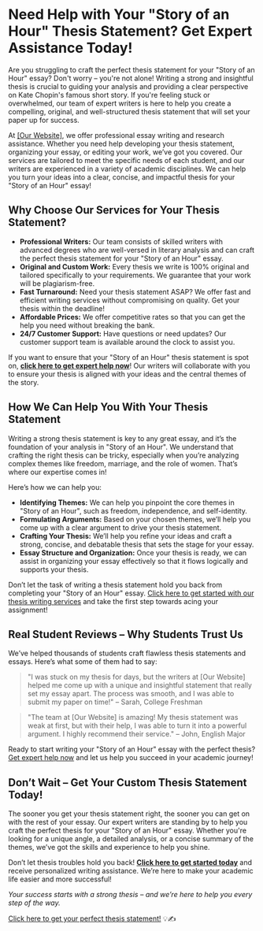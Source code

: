 # Need Help with Your "Story of an Hour" Thesis Statement? Get Expert Assistance Today!

Are you struggling to craft the perfect thesis statement for your "Story of an Hour" essay? Don't worry – you're not alone! Writing a strong and insightful thesis is crucial to guiding your analysis and providing a clear perspective on Kate Chopin's famous short story. If you're feeling stuck or overwhelmed, our team of expert writers is here to help you create a compelling, original, and well-structured thesis statement that will set your paper up for success.

At [[Our Website]](https://tinyurl.com/topessay?keyword=story+of+an+hour+thesis+statement), we offer professional essay writing and research assistance. Whether you need help developing your thesis statement, organizing your essay, or editing your work, we’ve got you covered. Our services are tailored to meet the specific needs of each student, and our writers are experienced in a variety of academic disciplines. We can help you turn your ideas into a clear, concise, and impactful thesis for your "Story of an Hour" essay!

## Why Choose Our Services for Your Thesis Statement?

- **Professional Writers:** Our team consists of skilled writers with advanced degrees who are well-versed in literary analysis and can craft the perfect thesis statement for your "Story of an Hour" essay.
- **Original and Custom Work:** Every thesis we write is 100% original and tailored specifically to your requirements. We guarantee that your work will be plagiarism-free.
- **Fast Turnaround:** Need your thesis statement ASAP? We offer fast and efficient writing services without compromising on quality. Get your thesis within the deadline!
- **Affordable Prices:** We offer competitive rates so that you can get the help you need without breaking the bank.
- **24/7 Customer Support:** Have questions or need updates? Our customer support team is available around the clock to assist you.

If you want to ensure that your "Story of an Hour" thesis statement is spot on, **[click here to get expert help now](https://tinyurl.com/topessay?keyword=story+of+an+hour+thesis+statement)**! Our writers will collaborate with you to ensure your thesis is aligned with your ideas and the central themes of the story.

## How We Can Help You With Your Thesis Statement

Writing a strong thesis statement is key to any great essay, and it’s the foundation of your analysis in "Story of an Hour". We understand that crafting the right thesis can be tricky, especially when you’re analyzing complex themes like freedom, marriage, and the role of women. That’s where our expertise comes in!

Here’s how we can help you:

- **Identifying Themes:** We can help you pinpoint the core themes in "Story of an Hour", such as freedom, independence, and self-identity.
- **Formulating Arguments:** Based on your chosen themes, we’ll help you come up with a clear argument to drive your thesis statement.
- **Crafting Your Thesis:** We’ll help you refine your ideas and craft a strong, concise, and debatable thesis that sets the stage for your essay.
- **Essay Structure and Organization:** Once your thesis is ready, we can assist in organizing your essay effectively so that it flows logically and supports your thesis.

Don’t let the task of writing a thesis statement hold you back from completing your "Story of an Hour" essay. [Click here to get started with our thesis writing services](https://tinyurl.com/topessay?keyword=story+of+an+hour+thesis+statement) and take the first step towards acing your assignment!

## Real Student Reviews – Why Students Trust Us

We’ve helped thousands of students craft flawless thesis statements and essays. Here’s what some of them had to say:

> "I was stuck on my thesis for days, but the writers at [Our Website] helped me come up with a unique and insightful statement that really set my essay apart. The process was smooth, and I was able to submit my paper on time!" – Sarah, College Freshman

> "The team at [Our Website] is amazing! My thesis statement was weak at first, but with their help, I was able to turn it into a powerful argument. I highly recommend their service." – John, English Major

Ready to start writing your "Story of an Hour" essay with the perfect thesis? [Get expert help now](https://tinyurl.com/topessay?keyword=story+of+an+hour+thesis+statement) and let us help you succeed in your academic journey!

## Don’t Wait – Get Your Custom Thesis Statement Today!

The sooner you get your thesis statement right, the sooner you can get on with the rest of your essay. Our expert writers are standing by to help you craft the perfect thesis for your "Story of an Hour" essay. Whether you're looking for a unique angle, a detailed analysis, or a concise summary of the themes, we’ve got the skills and experience to help you shine.

Don’t let thesis troubles hold you back! **[Click here to get started today](https://tinyurl.com/topessay?keyword=story+of+an+hour+thesis+statement)** and receive personalized writing assistance. We’re here to make your academic life easier and more successful!

_Your success starts with a strong thesis – and we’re here to help you every step of the way._

[Click here to get your perfect thesis statement!](https://tinyurl.com/topessay?keyword=story+of+an+hour+thesis+statement) 💡✍️
